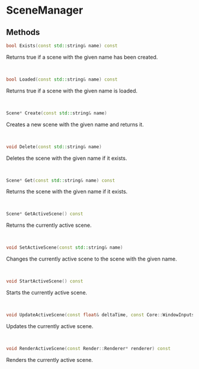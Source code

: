 # SceneManager

## Methods

```cpp
bool Exists(const std::string& name) const
```

Returns true if a scene with the given name has been created.

<br>

```cpp
bool Loaded(const std::string& name) const
```

Returns true if a scene with the given name is loaded.

<br>

```cpp
Scene* Create(const std::string& name)
```

Creates a new scene with the given name and returns it.

<br>

```cpp
void Delete(const std::string& name)
```

Deletes the scene with the given name if it exists.

<br>

```cpp
Scene* Get(const std::string& name) const
```

Returns the scene with the given name if it exists.

<br>

```cpp
Scene* GetActiveScene() const
```

Returns the currently active scene.

<br>

```cpp
void SetActiveScene(const std::string& name)
```

Changes the currently active scene to the scene with the given name.

<br>

```cpp
void StartActiveScene() const
```

Starts the currently active scene.

<br>

```cpp
void UpdateActiveScene(const float& deltaTime, const Core::WindowInputs& inputs) const
```

Updates the currently active scene.

<br>

```cpp
void RenderActiveScene(const Render::Renderer* renderer) const
```

Renders the currently active scene.

<br>


